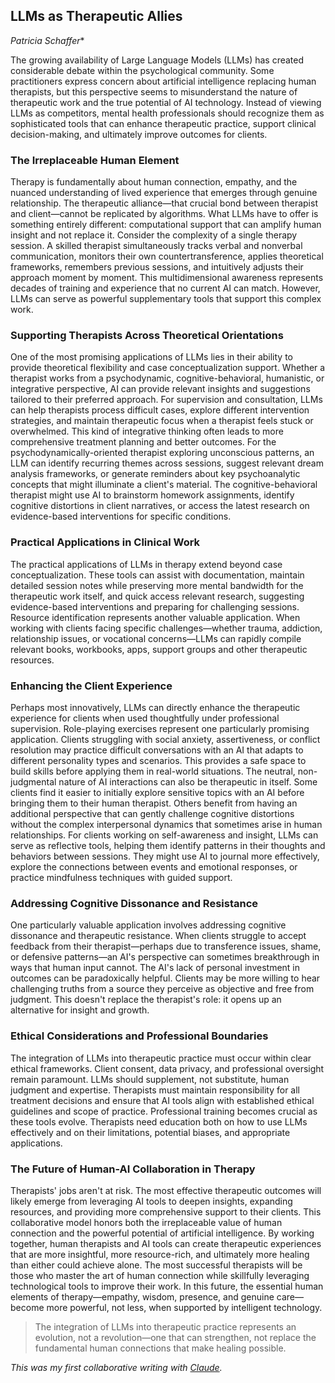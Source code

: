 ## LLMs as Therapeutic Allies

*Patricia Schaffer**

The growing availability of Large Language Models (LLMs) has created considerable debate within the psychological community. Some practitioners express concern about artificial intelligence replacing human therapists, but this perspective seems to misunderstand the nature of therapeutic work and the true potential of AI technology. Instead of viewing LLMs as competitors, mental health professionals should recognize them as sophisticated tools that can enhance therapeutic practice, support clinical decision-making, and ultimately improve outcomes for clients.

### The Irreplaceable Human Element

Therapy is fundamentally about human connection, empathy, and the nuanced understanding of lived experience that emerges through genuine relationship. The therapeutic alliance—that crucial bond between therapist and client—cannot be replicated by algorithms. What LLMs have to offer is something entirely different: computational support that can amplify human insight and not replace it.
Consider the complexity of a single therapy session. A skilled therapist simultaneously tracks verbal and nonverbal communication, monitors their own countertransference, applies theoretical frameworks, remembers previous sessions, and intuitively adjusts their approach moment by moment. This multidimensional awareness represents decades of training and experience that no current AI can match. However, LLMs can serve as powerful supplementary tools that support this complex work.

### Supporting Therapists Across Theoretical Orientations

One of the most promising applications of LLMs lies in their ability to provide theoretical flexibility and case conceptualization support. Whether a therapist works from a psychodynamic, cognitive-behavioral, humanistic, or integrative perspective, AI can provide relevant insights and suggestions tailored to their preferred approach. For supervision and consultation, LLMs can help therapists process difficult cases, explore different intervention strategies, and maintain therapeutic focus when a therapist feels stuck or overwhelmed. This kind of integrative thinking often leads to more comprehensive treatment planning and better outcomes.
For the psychodynamically-oriented therapist exploring unconscious patterns, an LLM can identify recurring themes across sessions, suggest relevant dream analysis frameworks, or generate reminders about key psychoanalytic concepts that might illuminate a client's material. The cognitive-behavioral therapist might use AI to brainstorm homework assignments, identify cognitive distortions in client narratives, or access the latest research on evidence-based interventions for specific conditions.

### Practical Applications in Clinical Work

The practical applications of LLMs in therapy extend beyond case conceptualization. These tools can assist with documentation, maintain detailed session notes while preserving more mental bandwidth for the therapeutic work itself, and quick access relevant research, suggesting evidence-based interventions and preparing for challenging sessions.
Resource identification represents another valuable application. When working with clients facing specific challenges—whether trauma, addiction, relationship issues, or vocational concerns—LLMs can rapidly compile relevant books, workbooks, apps, support groups and other therapeutic resources. 

### Enhancing the Client Experience

Perhaps most innovatively, LLMs can directly enhance the therapeutic experience for clients when used thoughtfully under professional supervision. Role-playing exercises represent one particularly promising application. Clients struggling with social anxiety, assertiveness, or conflict resolution may practice difficult conversations with an AI that adapts to different personality types and scenarios. This provides a safe space to build skills before applying them in real-world situations.
The neutral, non-judgmental nature of AI interactions can also be therapeutic in itself. Some clients find it easier to initially explore sensitive topics with an AI before bringing them to their human therapist. Others benefit from having an additional perspective that can gently challenge cognitive distortions without the complex interpersonal dynamics that sometimes arise in human relationships.
For clients working on self-awareness and insight, LLMs can serve as reflective tools, helping them identify patterns in their thoughts and behaviors between sessions. They might use AI to journal more effectively, explore the connections between events and emotional responses, or practice mindfulness techniques with guided support.

### Addressing Cognitive Dissonance and Resistance

One particularly valuable application involves addressing cognitive dissonance and therapeutic resistance. When clients struggle to accept feedback from their therapist—perhaps due to transference issues, shame, or defensive patterns—an AI's perspective can sometimes breakthrough in ways that human input cannot.
The AI's lack of personal investment in outcomes can be paradoxically helpful. Clients may be more willing to hear challenging truths from a source they perceive as objective and free from judgment. This doesn't replace the therapist's role: it opens up an alternative for insight and growth.

### Ethical Considerations and Professional Boundaries

The integration of LLMs into therapeutic practice must occur within clear ethical frameworks. Client consent, data privacy, and professional oversight remain paramount. LLMs should supplement, not substitute, human judgment and expertise. Therapists must maintain responsibility for all treatment decisions and ensure that AI tools align with established ethical guidelines and scope of practice. Professional training becomes crucial as these tools evolve. Therapists need education both on how to use LLMs effectively and on their limitations, potential biases, and appropriate applications. 

### The Future of Human-AI Collaboration in Therapy

Therapists' jobs aren't at risk. The most effective therapeutic outcomes will likely emerge from leveraging AI tools to deepen  insights, expanding resources, and providing more comprehensive support to their clients. This collaborative model honors both the irreplaceable value of human connection and the powerful potential of artificial intelligence. By working together, human therapists and AI tools can create therapeutic experiences that are more insightful, more resource-rich, and ultimately more healing than either could achieve alone.
The most successful therapists will be those who master the art of human connection while skillfully leveraging technological tools to improve their work. In this future, the essential human elements of therapy—empathy, wisdom, presence, and genuine care—become more powerful, not less, when supported by intelligent technology.

>The integration of LLMs into therapeutic practice represents an evolution, not a revolution—one that can strengthen, not replace the fundamental human connections that make healing possible.

*This was my first collaborative writing with [Claude](https://claude.ai/).*
